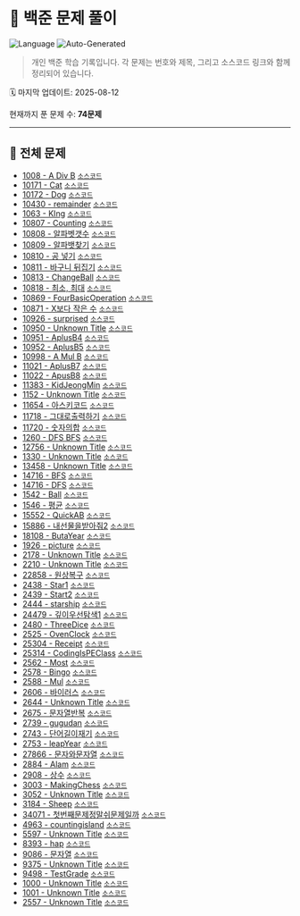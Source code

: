 # 📘 백준 문제 풀이

![Language](https://img.shields.io/badge/Language-Java-blue?logo=Java)
![Auto-Generated](https://img.shields.io/badge/README-Auto--Generated-blueviolet)

> 개인 백준 학습 기록입니다. 각 문제는 번호와 제목, 그리고 소스코드 링크와 함께 정리되어 있습니다.

🗓️ 마지막 업데이트: 2025-08-12

현재까지 푼 문제 수: **74문제**

---

## 📂 전체 문제
- <a href="https://www.acmicpc.net/problem/1008" target="_blank">1008 - A Div B</a> [`소스코드`](https://github.com/username/BaekJoons/blob/main/src/BaekJoon_1008_A_Div_B.java)
- <a href="https://www.acmicpc.net/problem/10171" target="_blank">10171 - Cat</a> [`소스코드`](https://github.com/username/BaekJoons/blob/main/src/BaekJoon_10171_Cat.java)
- <a href="https://www.acmicpc.net/problem/10172" target="_blank">10172 - Dog</a> [`소스코드`](https://github.com/username/BaekJoons/blob/main/src/BaekJoon_10172_Dog.java)
- <a href="https://www.acmicpc.net/problem/10430" target="_blank">10430 - remainder</a> [`소스코드`](https://github.com/username/BaekJoons/blob/main/src/BaekJoon_10430_remainder.java)
- <a href="https://www.acmicpc.net/problem/1063" target="_blank">1063 - KIng</a> [`소스코드`](https://github.com/username/BaekJoons/blob/main/src/BaekJoon_1063_KIng.java)
- <a href="https://www.acmicpc.net/problem/10807" target="_blank">10807 - Counting</a> [`소스코드`](https://github.com/username/BaekJoons/blob/main/src/BaekJoon_10807_Counting.java)
- <a href="https://www.acmicpc.net/problem/10808" target="_blank">10808 - 알파벳갯수</a> [`소스코드`](https://github.com/username/BaekJoons/blob/main/src/BaekJoon_10808_알파벳갯수.java)
- <a href="https://www.acmicpc.net/problem/10809" target="_blank">10809 - 알파뱃찾기</a> [`소스코드`](https://github.com/username/BaekJoons/blob/main/src/BaekJoon_10809_알파뱃찾기.java)
- <a href="https://www.acmicpc.net/problem/10810" target="_blank">10810 - 공 넣기</a> [`소스코드`](https://github.com/username/BaekJoons/blob/main/src/BaekJoon_10810_intoBall.java)
- <a href="https://www.acmicpc.net/problem/10811" target="_blank">10811 - 바구니 뒤집기</a> [`소스코드`](https://github.com/username/BaekJoons/blob/main/src/BaekJoon_10811.java)
- <a href="https://www.acmicpc.net/problem/10813" target="_blank">10813 - ChangeBall</a> [`소스코드`](https://github.com/username/BaekJoons/blob/main/src/BaekJoon_10813_ChangeBall.java)
- <a href="https://www.acmicpc.net/problem/10818" target="_blank">10818 - 최소, 최대</a> [`소스코드`](https://github.com/username/BaekJoons/blob/main/src/BaekJoon_10818_LeastMost.java)
- <a href="https://www.acmicpc.net/problem/10869" target="_blank">10869 - FourBasicOperation</a> [`소스코드`](https://github.com/username/BaekJoons/blob/main/src/BaekJoon_10869_FourBasicOperation.java)
- <a href="https://www.acmicpc.net/problem/10871" target="_blank">10871 - X보다 작은 수</a> [`소스코드`](https://github.com/username/BaekJoons/blob/main/src/BaekJoon_10871_X.java)
- <a href="https://www.acmicpc.net/problem/10926" target="_blank">10926 - surprised</a> [`소스코드`](https://github.com/username/BaekJoons/blob/main/src/BaekJoon_10926_surprised.java)
- <a href="https://www.acmicpc.net/problem/10950" target="_blank">10950 - Unknown Title</a> [`소스코드`](https://github.com/username/BaekJoons/blob/main/src/BaekJoon_10950.java)
- <a href="https://www.acmicpc.net/problem/10951" target="_blank">10951 - AplusB4</a> [`소스코드`](https://github.com/username/BaekJoons/blob/main/src/BaekJoon_10951_AplusB4.java)
- <a href="https://www.acmicpc.net/problem/10952" target="_blank">10952 - AplusB5</a> [`소스코드`](https://github.com/username/BaekJoons/blob/main/src/BaekJoon_10952_AplusB5.java)
- <a href="https://www.acmicpc.net/problem/10998" target="_blank">10998 - A Mul B</a> [`소스코드`](https://github.com/username/BaekJoons/blob/main/src/BaekJoon_10998_A_Mul_B.java)
- <a href="https://www.acmicpc.net/problem/11021" target="_blank">11021 - AplusB7</a> [`소스코드`](https://github.com/username/BaekJoons/blob/main/src/BaekJoon_11021_AplusB7.java)
- <a href="https://www.acmicpc.net/problem/11022" target="_blank">11022 - ApusB8</a> [`소스코드`](https://github.com/username/BaekJoons/blob/main/src/BaekJoon_11022_ApusB8.java)
- <a href="https://www.acmicpc.net/problem/11383" target="_blank">11383 - KidJeongMin</a> [`소스코드`](https://github.com/username/BaekJoons/blob/main/src/BaekJoon_11383_KidJeongMin.java)
- <a href="https://www.acmicpc.net/problem/1152" target="_blank">1152 - Unknown Title</a> [`소스코드`](https://github.com/username/BaekJoons/blob/main/src/BaekJoon_1152.java)
- <a href="https://www.acmicpc.net/problem/11654" target="_blank">11654 - 아스키코드</a> [`소스코드`](https://github.com/username/BaekJoons/blob/main/src/BaekJoon_11654_아스키코드.java)
- <a href="https://www.acmicpc.net/problem/11718" target="_blank">11718 - 그대로출력하기</a> [`소스코드`](https://github.com/username/BaekJoons/blob/main/src/BaekJoon_11718_그대로출력하기.java)
- <a href="https://www.acmicpc.net/problem/11720" target="_blank">11720 - 숫자의합</a> [`소스코드`](https://github.com/username/BaekJoons/blob/main/src/BaekJoon_11720_숫자의합.java)
- <a href="https://www.acmicpc.net/problem/1260" target="_blank">1260 - DFS BFS</a> [`소스코드`](https://github.com/username/BaekJoons/blob/main/src/BaekJoon_1260_DFS_BFS.java)
- <a href="https://www.acmicpc.net/problem/12756" target="_blank">12756 - Unknown Title</a> [`소스코드`](https://github.com/username/BaekJoons/blob/main/src/BaekJoon_12756.java)
- <a href="https://www.acmicpc.net/problem/1330" target="_blank">1330 - Unknown Title</a> [`소스코드`](https://github.com/username/BaekJoons/blob/main/src/BaekJoon_1330.java)
- <a href="https://www.acmicpc.net/problem/13458" target="_blank">13458 - Unknown Title</a> [`소스코드`](https://github.com/username/BaekJoons/blob/main/src/BaekJoon_13458.java)
- <a href="https://www.acmicpc.net/problem/14716" target="_blank">14716 - BFS</a> [`소스코드`](https://github.com/username/BaekJoons/blob/main/src/BaekJoon_14716_BFS.java)
- <a href="https://www.acmicpc.net/problem/14716" target="_blank">14716 - DFS</a> [`소스코드`](https://github.com/username/BaekJoons/blob/main/src/BaekJoon_14716_DFS.java)
- <a href="https://www.acmicpc.net/problem/1542" target="_blank">1542 - Ball</a> [`소스코드`](https://github.com/username/BaekJoons/blob/main/src/BaekJoon_1542_Ball.java)
- <a href="https://www.acmicpc.net/problem/1546" target="_blank">1546 - 평균</a> [`소스코드`](https://github.com/username/BaekJoons/blob/main/src/BaekJoon_1546_average.java)
- <a href="https://www.acmicpc.net/problem/15552" target="_blank">15552 - QuickAB</a> [`소스코드`](https://github.com/username/BaekJoons/blob/main/src/BaekJoon_15552_QuickAB.java)
- <a href="https://www.acmicpc.net/problem/15886" target="_blank">15886 - 내선물을받아줘2</a> [`소스코드`](https://github.com/username/BaekJoons/blob/main/src/BaekJoon_15886_내선물을받아줘2.java)
- <a href="https://www.acmicpc.net/problem/18108" target="_blank">18108 - ButaYear</a> [`소스코드`](https://github.com/username/BaekJoons/blob/main/src/BaekJoon_18108_ButaYear.java)
- <a href="https://www.acmicpc.net/problem/1926" target="_blank">1926 - picture</a> [`소스코드`](https://github.com/username/BaekJoons/blob/main/src/BaekJoon_1926_picture.java)
- <a href="https://www.acmicpc.net/problem/2178" target="_blank">2178 - Unknown Title</a> [`소스코드`](https://github.com/username/BaekJoons/blob/main/src/BaekJoon_2178.java)
- <a href="https://www.acmicpc.net/problem/2210" target="_blank">2210 - Unknown Title</a> [`소스코드`](https://github.com/username/BaekJoons/blob/main/src/BaekJoon_2210.java)
- <a href="https://www.acmicpc.net/problem/22858" target="_blank">22858 - 원상복구</a> [`소스코드`](https://github.com/username/BaekJoons/blob/main/src/BaekJoon_22858_원상복구.java)
- <a href="https://www.acmicpc.net/problem/2438" target="_blank">2438 - Star1</a> [`소스코드`](https://github.com/username/BaekJoons/blob/main/src/BaekJoon_2438_Star1.java)
- <a href="https://www.acmicpc.net/problem/2439" target="_blank">2439 - Start2</a> [`소스코드`](https://github.com/username/BaekJoons/blob/main/src/BaekJoon_2439_Start2.java)
- <a href="https://www.acmicpc.net/problem/2444" target="_blank">2444 - starship</a> [`소스코드`](https://github.com/username/BaekJoons/blob/main/src/BaekJoon_2444_starship.java)
- <a href="https://www.acmicpc.net/problem/24479" target="_blank">24479 - 깊이우선탐색1</a> [`소스코드`](https://github.com/username/BaekJoons/blob/main/src/BaekJoon_24479_깊이우선탐색1.java)
- <a href="https://www.acmicpc.net/problem/2480" target="_blank">2480 - ThreeDice</a> [`소스코드`](https://github.com/username/BaekJoons/blob/main/src/BaekJoon_2480_ThreeDice.java)
- <a href="https://www.acmicpc.net/problem/2525" target="_blank">2525 - OvenClock</a> [`소스코드`](https://github.com/username/BaekJoons/blob/main/src/BaekJoon_2525_OvenClock.java)
- <a href="https://www.acmicpc.net/problem/25304" target="_blank">25304 - Receipt</a> [`소스코드`](https://github.com/username/BaekJoons/blob/main/src/BaekJoon_25304_Receipt.java)
- <a href="https://www.acmicpc.net/problem/25314" target="_blank">25314 - CodingIsPEClass</a> [`소스코드`](https://github.com/username/BaekJoons/blob/main/src/BaekJoon_25314_CodingIsPEClass.java)
- <a href="https://www.acmicpc.net/problem/2562" target="_blank">2562 - Most</a> [`소스코드`](https://github.com/username/BaekJoons/blob/main/src/BaekJoon_2562_Most.java)
- <a href="https://www.acmicpc.net/problem/2578" target="_blank">2578 - Bingo</a> [`소스코드`](https://github.com/username/BaekJoons/blob/main/src/BaekJoon_2578_Bingo.java)
- <a href="https://www.acmicpc.net/problem/2588" target="_blank">2588 - Mul</a> [`소스코드`](https://github.com/username/BaekJoons/blob/main/src/BaekJoon_2588_Mul.java)
- <a href="https://www.acmicpc.net/problem/2606" target="_blank">2606 - 바이러스</a> [`소스코드`](https://github.com/username/BaekJoons/blob/main/src/BaekJoon_2606_바이러스.java)
- <a href="https://www.acmicpc.net/problem/2644" target="_blank">2644 - Unknown Title</a> [`소스코드`](https://github.com/username/BaekJoons/blob/main/src/BaekJoon_2644.java)
- <a href="https://www.acmicpc.net/problem/2675" target="_blank">2675 - 문자열반복</a> [`소스코드`](https://github.com/username/BaekJoons/blob/main/src/BaekJoon_2675_문자열반복.java)
- <a href="https://www.acmicpc.net/problem/2739" target="_blank">2739 - gugudan</a> [`소스코드`](https://github.com/username/BaekJoons/blob/main/src/BaekJoon_2739_gugudan.java)
- <a href="https://www.acmicpc.net/problem/2743" target="_blank">2743 - 단어길이재기</a> [`소스코드`](https://github.com/username/BaekJoons/blob/main/src/BaekJoon_2743_단어길이재기.java)
- <a href="https://www.acmicpc.net/problem/2753" target="_blank">2753 - leapYear</a> [`소스코드`](https://github.com/username/BaekJoons/blob/main/src/BaekJoon_2753_leapYear.java)
- <a href="https://www.acmicpc.net/problem/27866" target="_blank">27866 - 문자와문자열</a> [`소스코드`](https://github.com/username/BaekJoons/blob/main/src/BaekJoon_27866_문자와문자열.java)
- <a href="https://www.acmicpc.net/problem/2884" target="_blank">2884 - Alam</a> [`소스코드`](https://github.com/username/BaekJoons/blob/main/src/BaekJoon_2884_Alam.java)
- <a href="https://www.acmicpc.net/problem/2908" target="_blank">2908 - 상수</a> [`소스코드`](https://github.com/username/BaekJoons/blob/main/src/BaekJoon_2908_상수.java)
- <a href="https://www.acmicpc.net/problem/3003" target="_blank">3003 - MakingChess</a> [`소스코드`](https://github.com/username/BaekJoons/blob/main/src/BaekJoon_3003_MakingChess.java)
- <a href="https://www.acmicpc.net/problem/3052" target="_blank">3052 - Unknown Title</a> [`소스코드`](https://github.com/username/BaekJoons/blob/main/src/BaekJoon_3052.java)
- <a href="https://www.acmicpc.net/problem/3184" target="_blank">3184 - Sheep</a> [`소스코드`](https://github.com/username/BaekJoons/blob/main/src/BaekJoon_3184_Sheep.java)
- <a href="https://www.acmicpc.net/problem/34071" target="_blank">34071 - 첫번째문제정말쉬문제일까</a> [`소스코드`](https://github.com/username/BaekJoons/blob/main/src/BaekJoon_34071_첫번째문제정말쉬문제일까.java)
- <a href="https://www.acmicpc.net/problem/4963" target="_blank">4963 - countingisland</a> [`소스코드`](https://github.com/username/BaekJoons/blob/main/src/BaekJoon_4963_countingisland.java)
- <a href="https://www.acmicpc.net/problem/5597" target="_blank">5597 - Unknown Title</a> [`소스코드`](https://github.com/username/BaekJoons/blob/main/src/BaekJoon_5597.java)
- <a href="https://www.acmicpc.net/problem/8393" target="_blank">8393 - hap</a> [`소스코드`](https://github.com/username/BaekJoons/blob/main/src/BaekJoon_8393_hap.java)
- <a href="https://www.acmicpc.net/problem/9086" target="_blank">9086 - 문자열</a> [`소스코드`](https://github.com/username/BaekJoons/blob/main/src/BaekJoon_9086_문자열.java)
- <a href="https://www.acmicpc.net/problem/9375" target="_blank">9375 - Unknown Title</a> [`소스코드`](https://github.com/username/BaekJoons/blob/main/src/BaekJoon_9375.java)
- <a href="https://www.acmicpc.net/problem/9498" target="_blank">9498 - TestGrade</a> [`소스코드`](https://github.com/username/BaekJoons/blob/main/src/BaekJoon_9498_TestGrade.java)
- <a href="https://www.acmicpc.net/problem/1000" target="_blank">1000 - Unknown Title</a> [`소스코드`](https://github.com/username/BaekJoons/blob/main/src/baekjoon_1000_A_puls_B.java)
- <a href="https://www.acmicpc.net/problem/1001" target="_blank">1001 - Unknown Title</a> [`소스코드`](https://github.com/username/BaekJoons/blob/main/src/baekjoon_1001_A_minus_B.java)
- <a href="https://www.acmicpc.net/problem/2557" target="_blank">2557 - Unknown Title</a> [`소스코드`](https://github.com/username/BaekJoons/blob/main/src/baekjoon_2557_hello_word.java)

